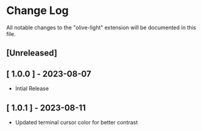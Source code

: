 # Change Log

All notable changes to the "olive-light" extension will be documented in this file.


## [Unreleased]

## [ 1.0.0 ] - 2023-08-07
- Intial Release

## [ 1.0.1 ] - 2023-08-11
- Updated terminal cursor color for better contrast
